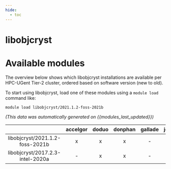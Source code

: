 ```yaml
---
hide:
  - toc
---
```


libobjcryst
===========

# Available modules


The overview below shows which libobjcryst installations are available per HPC-UGent Tier-2 cluster, ordered based on software version (new to old).

To start using libobjcryst, load one of these modules using a `module load` command like:

```shell
module load libobjcryst/2021.1.2-foss-2021b
```

*(This data was automatically generated on {{modules_last_updated}})*  

| |accelgor|doduo|donphan|gallade|joltik|shinx|skitty|
| :---: | :---: | :---: | :---: | :---: | :---: | :---: | :---: |
|libobjcryst/2021.1.2-foss-2021b|x|x|x|-|-|-|-|
|libobjcryst/2017.2.3-intel-2020a|-|x|x|-|-|-|-|
